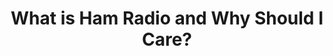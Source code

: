---
layout: interior
title: What is Ham Radio and Why Should I Care?
speaker: Joseph T. Pajor
permalink: joseph-t-pajor
image: img/20160129/joseph_pajor.jpg
event: 20160129
video: oidCDpu4mwI
favorite: Just the right size to have what we need without having what we don’t.
about: Joe Pajor has been a ham radio operator for over 20 years.  He is a past officer and member of the Board Of Directors of the Wichita Amateur Radio Club.  His day job is the Deputy Director of the Public Works & Utilities Department for the City of Wichita.  He first moved to Wichita in 1975.
twitter: 
facebook: 
instagram: 
linkedin: 
website: warc1.org
email: JTPajor@aol.com
telephone: 316.734.1085
---